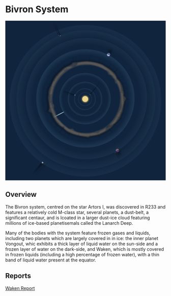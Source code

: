 # Bivron System

![_|BivronSystem|50](bivron_system.png)

## Overview

The Bivron system, centred on the star Artors I, was discovered in R233 and features a relatively cold M-class star, several planets, a dust-belt, a significant centaur, and is lcoated in a larger dust-ice cloud featuring millions of ice-based planetisemals called the Lanarch Deep.

Many of the bodies with the system feature frozen gases and liquids, including two planets which are largely covered in in ice: the inner planet Vongout, whic exhibits a thick layer of liquid water on the sun-side and a frozen layer of water on the dark-side, and Waken, which is mostly covered in frozen liquids (including a high percentage of frozen water), with a thin band of liquid water present at the equator.

## Reports

[Waken Report](bivron_waken_1_report.md)

